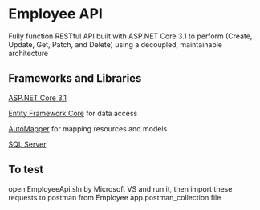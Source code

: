 # Employee API

Fully function RESTful API built with ASP.NET Core 3.1 to perform (Create, Update, Get, Patch, and Delete) using a decoupled, maintainable architecture

## Frameworks and Libraries

[ASP.NET Core 3.1](https://dotnet.microsoft.com/download/dotnet-core/3.1)

[Entity Framework Core](https://docs.microsoft.com/en-us/ef/core/) for data access

[AutoMapper](https://automapper.org/) for mapping resources and models

[SQL Server](https://www.microsoft.com/en-us/sql-server)

## To test 

open EmployeeApi.sln by Microsoft VS and run it, then import these requests to postman from Employee app.postman_collection file

